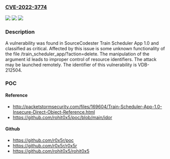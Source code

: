 ### [CVE-2022-3774](https://cve.mitre.org/cgi-bin/cvename.cgi?name=CVE-2022-3774)
![](https://img.shields.io/static/v1?label=Product&message=Train%20Scheduler%20App&color=blue)
![](https://img.shields.io/static/v1?label=Version&message=n%2Fa&color=blue)
![](https://img.shields.io/static/v1?label=Vulnerability&message=CWE-99%20Improper%20Control%20of%20Resource%20Identifiers&color=brighgreen)

### Description

A vulnerability was found in SourceCodester Train Scheduler App 1.0 and classified as critical. Affected by this issue is some unknown functionality of the file /train_scheduler_app/?action=delete. The manipulation of the argument id leads to improper control of resource identifiers. The attack may be launched remotely. The identifier of this vulnerability is VDB-212504.

### POC

#### Reference
- http://packetstormsecurity.com/files/169604/Train-Scheduler-App-1.0-Insecure-Direct-Object-Reference.html
- https://github.com/rohit0x5/poc/blob/main/idor

#### Github
- https://github.com/r0x5r/poc
- https://github.com/r0x5r/r0x5r
- https://github.com/rohit0x5/rohit0x5

